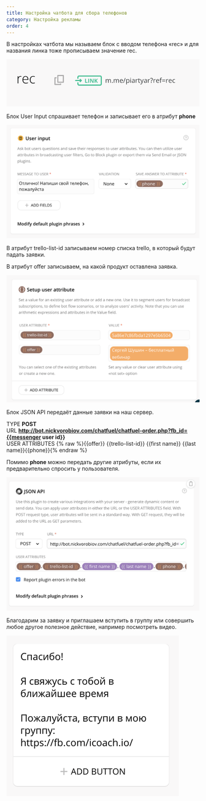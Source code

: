 ```yaml
---
title: Настройка чатбота для сбора телефонов
category: Настройка рекламы
order: 4
---
```


В настройках чатбота мы называем блок с вводом телефона «rec» и для названия линка тоже прописываем значение rec. 

![](/images/ads/chatbot/1.png)

Блок User Input спрашивает телефон и записывает его в атрибут **phone**

![](/images/ads/chatbot/2.png)

В атрибут trello-list-id записываем номер списка trello, в который будут падать заявки.

В атрибут offer записываем, на какой продукт оставлена заявка.

![](/images/ads/chatbot/3.png)

Блок JSON API передаёт данные заявки на наш сервер.

TYPE **POST**  
URL **http://bot.nickvorobiov.com/chatfuel/chatfuel-order.php?fb_id={{messenger user id}}**  
USER ATTRIBUTES {% raw %}{{offer}} {{trello-list-id}} {{first name}} {{last name}}{{phone}}{% endraw %}

Помимо **phone** можно передать другие атрибуты, если их предварительно спросить у пользователя.

![](/images/ads/chatbot/5.png)

Благодарим за заявку и приглашаем вступить в группу или совершить любое другое полезное действие, например посмотреть видео.

![](/images/ads/chatbot/6.png)
